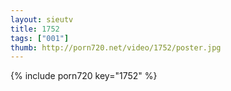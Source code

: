 ```yaml
--- 
layout: sieutv
title: 1752
tags: ["001"]
thumb: http://porn720.net/video/1752/poster.jpg
---
```

{% include porn720 key="1752" %} 
